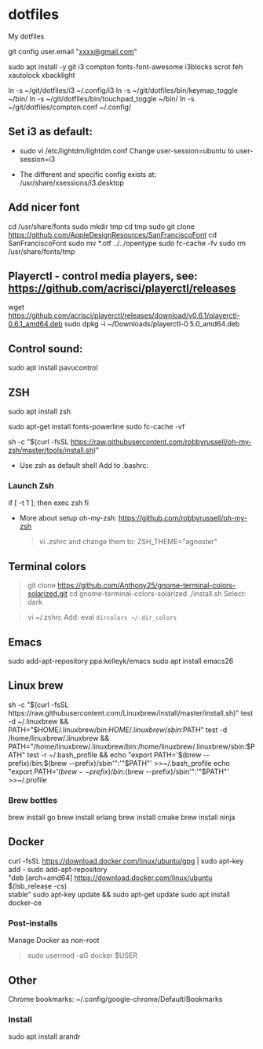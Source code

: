 # dotfiles
My dotfiles

git config user.email "xxxx@gmail.com"

sudo apt install -y git i3 compton fonts-font-awesome i3blocks scrot feh xautolock xbacklight

ln -s ~/git/dotfiles/i3 ~/.config/i3
ln -s ~/git/dotfiles/bin/keymap_toggle ~/bin/
ln -s ~/git/dotfiles/bin/touchpad_toggle ~/bin/
ln -s ~/git/dotfiles/compton.conf ~/.config/


## Set i3 as default:
  - sudo vi /etc/lightdm/lightdm.conf
    Change user-session=ubuntu to
           user-session=i3

  - The different and specific config exists at:
    /usr/share/xsessions/i3.desktop

## Add nicer font
cd /usr/share/fonts
sudo mkdir tmp
cd tmp
sudo git clone https://github.com/AppleDesignResources/SanFranciscoFont
cd SanFranciscoFont
sudo mv *.otf ../../opentype
sudo fc-cache -fv
sudo rm /usr/share/fonts/tmp

## Playerctl - control media players, see: https://github.com/acrisci/playerctl/releases
wget https://github.com/acrisci/playerctl/releases/download/v0.6.1/playerctl-0.6.1_amd64.deb
sudo dpkg -i ~/Downloads/playerctl-0.5.0_amd64.deb

## Control sound:
sudo apt install pavucontrol


## ZSH
sudo apt install zsh

sudo apt-get install fonts-powerline
sudo fc-cache -vf

sh -c "$(curl -fsSL https://raw.githubusercontent.com/robbyrussell/oh-my-zsh/master/tools/install.sh)"

* Use zsh as default shell
  Add to .bashrc:

### Launch Zsh
if [ -t 1 ]; then
  exec zsh
fi

* More about setup oh-my-zsh:
  https://github.com/robbyrussell/oh-my-zsh

  > vi .zshrc   and change them to:
  ZSH_THEME="agnoster"


## Terminal colors
> git clone https://github.com/Anthony25/gnome-terminal-colors-solarized.git
> cd gnome-terminal-colors-solarized
> ./install.sh
Select: dark

> vi ~/.zshrc
Add:
eval `dircolors ~/.dir_colors`


## Emacs
sudo add-apt-repository ppa:kelleyk/emacs
sudo apt install emacs26

## Linux brew
sh -c "$(curl -fsSL https://raw.githubusercontent.com/Linuxbrew/install/master/install.sh)"
test -d ~/.linuxbrew && PATH="$HOME/.linuxbrew/bin:$HOME/.linuxbrew/sbin:$PATH"
test -d /home/linuxbrew/.linuxbrew && PATH="/home/linuxbrew/.linuxbrew/bin:/home/linuxbrew/.linuxbrew/sbin:$PATH"
test -r ~/.bash_profile && echo "export PATH='$(brew --prefix)/bin:$(brew --prefix)/sbin'":'"$PATH"' >>~/.bash_profile
echo "export PATH='$(brew --prefix)/bin:$(brew --prefix)/sbin'":'"$PATH"' >>~/.profile

### Brew bottles
brew install go
brew install erlang
brew install cmake
brew install ninja

## Docker
curl -fsSL https://download.docker.com/linux/ubuntu/gpg | sudo apt-key add -
sudo add-apt-repository \
   "deb [arch=amd64] https://download.docker.com/linux/ubuntu \
   $(lsb_release -cs) \
   stable"
sudo apt-key update && sudo apt-get update
sudo apt install docker-ce

### Post-installs
Manage Docker as non-root
> sudo usermod -aG docker $USER

## Other
Chrome bookmarks:
~/.config/google-chrome/Default/Bookmarks

### Install
sudo apt install arandr
